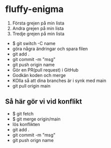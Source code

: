 # fluffy-enigma
1. Första grejen på min lista
2. Andra grejen på min lista
3. Tredje grejen på min lista

* $ git switch -C name
* göra några ändringar och spara filen 
* git add .
* git commit -m "msg"
* git push origin name
* Gör en PR(pull request) i GitHub
* Godkän koden och merge 
* KOlla så att dina branches är i synk med main
* git pull origin main

## Så här gör vi vid konflikt 
* $ git fetch 
* $ git merge origin/main
* lös konflikten 
* git add . 
* git commit -m "msg"
* git push orign name

